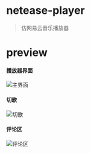 # netease-player

> 仿网易云音乐播放器

# preview



#### 播放器界面
![主界面](https://trumangu.oss-cn-shanghai.aliyuncs.com/%E6%92%AD%E6%94%BE%E5%99%A8.gif)

#### 切歌
![切歌](https://trumangu.oss-cn-shanghai.aliyuncs.com/%E5%88%87%E6%AD%8C.gif)

#### 评论区
![评论区](https://trumangu.oss-cn-shanghai.aliyuncs.com/%E8%AF%84%E8%AE%BA%E5%8C%BA.gif)